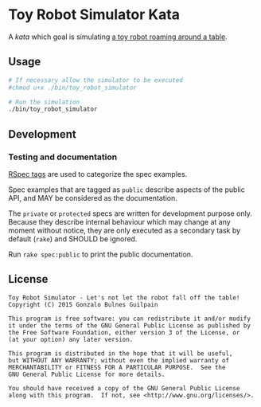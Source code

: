 Toy Robot Simulator Kata
========================

A _kata_ which goal is simulating [a toy robot roaming around a table][problem].

  [problem]: PROBLEM.md

Usage
-----

```bash
# If necessary allow the simulator to be executed
#chmod u+x ./bin/toy_robot_simulator

# Run the simulation
./bin/toy_robot_simulator
```

Development
-----------

### Testing and documentation

[RSpec tags][tags] are used to categorize the spec examples.

Spec examples that are tagged as `public` describe aspects of the public API, and MAY be considered as the documentation.

The `private` or `protected` specs are written for development purpose only. Because they describe internal behaviour which may change at any moment without notice, they are only executed as a secondary task by default (`rake`) and SHOULD be ignored.

Run `rake spec:public` to print the public documentation.

  [tags]: https://www.relishapp.com/rspec/rspec-core/v/3-2/docs/command-line/tag-option

License
-------

    Toy Robot Simulator - Let's not let the robot fall off the table!
    Copyright (C) 2015 Gonzalo Bulnes Guilpain

    This program is free software: you can redistribute it and/or modify
    it under the terms of the GNU General Public License as published by
    the Free Software Foundation, either version 3 of the License, or
    (at your option) any later version.

    This program is distributed in the hope that it will be useful,
    but WITHOUT ANY WARRANTY; without even the implied warranty of
    MERCHANTABILITY or FITNESS FOR A PARTICULAR PURPOSE.  See the
    GNU General Public License for more details.

    You should have received a copy of the GNU General Public License
    along with this program.  If not, see <http://www.gnu.org/licenses/>.

